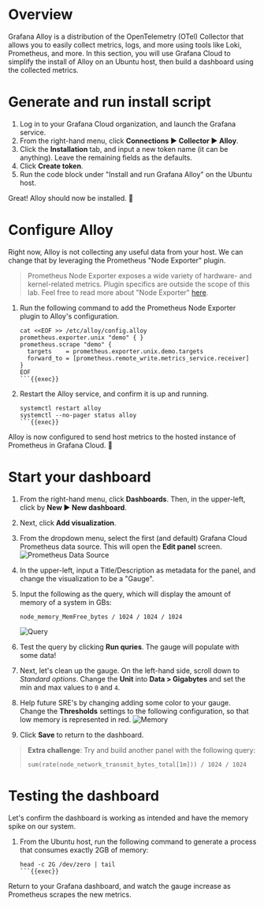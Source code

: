 # Overview

Grafana Alloy is a distribution of the OpenTelemetry (OTel) Collector that allows you to easily collect metrics, logs, and more using tools like Loki, Prometheus, and more. In this section, you will use Grafana Cloud to simplify the install of Alloy on an Ubuntu host, then build a dashboard using the collected metrics.

# Generate and run install script

1. Log in to your Grafana Cloud organization, and launch the Grafana service.
2. From the right-hand menu, click **Connections ▶ Collector ▶ Alloy**. 
3. Click the **Installation** tab, and input a new token name (it can be anything). Leave the remaining fields as the defaults.
4. Click **Create token**.
5. Run the code block under "Install and run Grafana Alloy" on the Ubuntu host.

Great! Alloy should now be installed. 🎉

# Configure Alloy

Right now, Alloy is not collecting any useful data from your host. We can change that by leveraging the Prometheus "Node Exporter" plugin. 

> Prometheus Node Exporter exposes a wide variety of hardware- and kernel-related metrics. Plugin specifics are outside the scope of this lab. Feel free to read more about "Node Exporter" [here](https://prometheus.io/docs/guides/node-exporter/).

1. Run the following command to add the Prometheus Node Exporter plugin to Alloy's configuration.

    ```
    cat <<EOF >> /etc/alloy/config.alloy
    prometheus.exporter.unix "demo" { }
    prometheus.scrape "demo" {
      targets    = prometheus.exporter.unix.demo.targets
      forward_to = [prometheus.remote_write.metrics_service.receiver]
    }
    EOF
    ```{{exec}}

2. Restart the Alloy service, and confirm it is up and running.

    ```
    systemctl restart alloy
    systemctl --no-pager status alloy
    ```{{exec}}

Alloy is now configured to send host metrics to the hosted instance of Prometheus in Grafana Cloud. 🎉

# Start your dashboard

1. From the right-hand menu, click **Dashboards**. Then, in the upper-left, click by **New ▶ New dashboard**.
2. Next, click **Add visualization**.
3. From the dropdown menu, select the first (and default) Grafana Cloud Prometheus data source. This will open the **Edit panel** screen.
  ![Prometheus Data Source](https://i.imgur.com/w8ameGB.png)
4. In the upper-left, input a Title/Description as metadata for the panel, and change the visualization to be a "Gauge". 
5. Input the following as the query, which will display the amount of memory of a system in GBs:
    ```
    node_memory_MemFree_bytes / 1024 / 1024 / 1024
    ```

    ![Query](https://i.imgur.com/gp1wgiS.png)

6. Test the query by clicking **Run quries**. The gauge will populate with some data!
7. Next, let's clean up the gauge. On the left-hand side, scroll down to _Standard options_. Change the **Unit** into **Data > Gigabytes** and set the min and max values to `0` and `4`.
8. Help future SRE's by changing adding some color to your gauge. Change the **Thresholds** settings to the following configuration, so that low memory is represented in red.
    ![Memory](https://i.imgur.com/nQFcBer.png)
9. Click **Save** to return to the dashboard.

> **Extra challenge**: Try and build another panel with the following query:
>  ```
>  sum(rate(node_network_transmit_bytes_total[1m])) / 1024 / 1024
>  ```

# Testing the dashboard

Let's confirm the dashboard is working as intended and have the memory spike on our system.

1. From the Ubuntu host, run the following command to generate a process that consumes exactly 2GB of memory:
    ```
    head -c 2G /dev/zero | tail
    ```{{exec}}

Return to your Grafana dashboard, and watch the gauge increase as Prometheus scrapes the new metrics.
